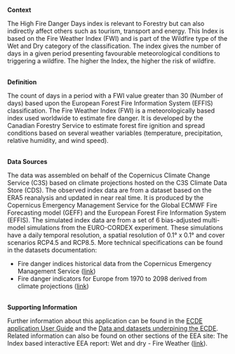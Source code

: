 <br />**Context**

The High Fire Danger Days index is relevant to Forestry but can also indirectly affect others such as tourism, transport and energy. This Index is based on the Fire Weather Index (FWI) and is part of the Wildfire type of the Wet and Dry category of the classification.
The index gives the number of days in a given period presenting favourable meteorological conditions to triggering a wildfire.
The higher the Index, the higher the risk of wildfire.

<br />**Definition**

The count of days in a period with a FWI value greater than 30 (Number of days) based upon the European Forest Fire Information System (EFFIS) classification.
The Fire Weather Index (FWI) is a meteorologically based index used worldwide to estimate fire danger. It is developed by the Canadian Forestry Service to estimate forest fire ignition and spread conditions based on several weather variables (temperature, precipitation, relative humidity, and wind speed).

<br />**Data Sources**

The data was assembled on behalf of the Copernicus Climate Change Service (C3S) based on climate projections hosted on the C3S Climate Data Store (CDS).
The observed index data are from a dataset based on the ERA5 reanalysis and updated in near real time. It is produced by the Copernicus Emergency Management Service for the Global ECMWF Fire Forecasting model (GEFF) and the European Forest Fire Information System (EFFIS). The simulated index data are from a set of 6 bias-adjusted multi-model simulations from the EURO-CORDEX experiment. These simulations have a daily temporal resolution, a spatial resolution of 0.1° x 0.1° and cover scenarios RCP4.5 and RCP8.5. More technical specifications can be found in the datasets documentation:

- Fire danger indices historical data from the Copernicus Emergency Management Service ([link](https://cds.climate.copernicus.eu/cdsapp#!/dataset/cems-fire-historical))
- Fire danger indicators for Europe from 1970 to 2098 derived from climate projections ([link](https://cds.climate.copernicus.eu/cdsapp#!/dataset/sis-tourism-fire-danger-indicators))

<br />**Supporting Information**

Further information about this application can be found in the [ECDE application User Guide](https://confluence.ecmwf.int/display/ECDE/1.+ECDE+Indicators+visualisation+application%3A+User+Guide) and the [Data and datasets underpining the ECDE](https://confluence.ecmwf.int/display/ECDE/2.+ECDE+indicators+and+input+datasets).
Related information can also be found on other sections of the EEA site:
The Index based interactive EEA report: Wet and dry - Fire Weather ([link](https://www.eea.europa.eu/publications/europes-changing-climate-hazards-1/wet-and-dry-1/wet-and-dry-fire-weather)).
